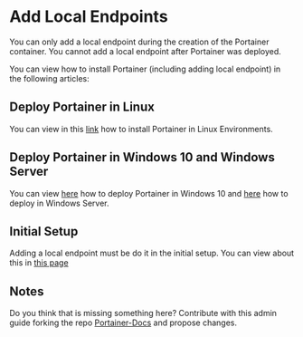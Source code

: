 # Add Local Endpoints

You can only add a local endpoint during the creation of the Portainer container. You cannot add a local endpoint after Portainer was deployed. 

You can view how to install Portainer (including adding local endpoint) in the following articles:

## Deploy Portainer in Linux

You can view in this [link](/v2.0/deploy/linux/) how to install Portainer in Linux Environments.

## Deploy Portainer in Windows 10 and Windows Server

You can view [here](/v2.0/deploy/windows10) how to deploy Portainer in Windows 10 and [here](/v2.0/deploy/windowsserver) how to deploy in Windows Server. 

## Initial Setup

Adding a local endpoint must be do it in the initial setup. You can view about this in [this page](/v2.0/deploy/initial/)

## Notes

Do you think that is missing something here? Contribute with this admin guide forking the repo [Portainer-Docs](https://github.com/portainer/portainer-docs) and propose changes.
